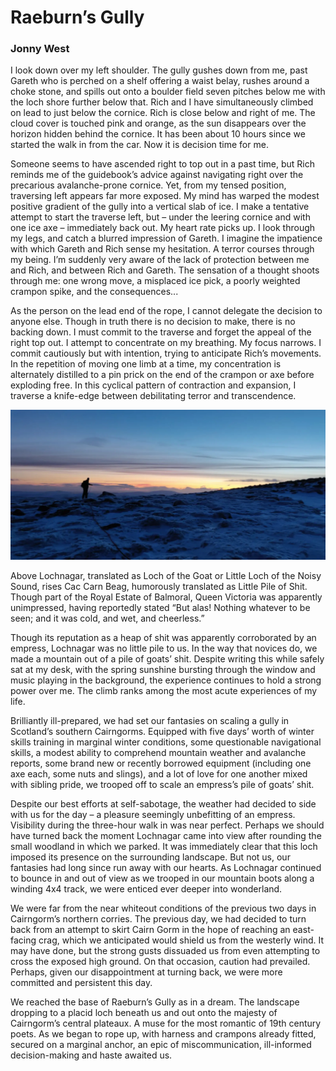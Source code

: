 # Raeburn’s Gully
### Jonny West

I look down over my left shoulder. The gully gushes down from me, past Gareth who is perched on a shelf offering a waist belay, rushes around a choke stone, and spills out onto a boulder field seven pitches below me with the loch shore further below that. Rich and I have simultaneously climbed on lead to just below the cornice. Rich is close below and right of me. The cloud cover is touched pink and orange, as the sun disappears over the horizon hidden behind the cornice. It has been about 10 hours since we started the walk in from the car. Now it is decision time for me.

Someone seems to have ascended right to top out in a past time, but Rich reminds me of the guidebook’s advice against navigating right over the precarious avalanche-prone cornice. Yet, from my tensed position, traversing left appears far more exposed. My mind has warped the modest positive gradient of the gully into a vertical slab of ice. I make a tentative attempt to start the traverse left, but – under the leering cornice and with one ice axe – immediately back out.  My heart rate picks up. I look through my legs, and catch a blurred impression of Gareth. I imagine the impatience with which Gareth and Rich sense my hesitation. A terror courses through my being. I’m suddenly very aware of the lack of protection between me and Rich, and between Rich and Gareth. The sensation of a thought shoots through me: one wrong move, a misplaced ice pick, a poorly weighted crampon spike, and the consequences...

As the person on the lead end of the rope, I cannot delegate the decision to anyone else. Though in truth there is no decision to make, there is no backing down. I must commit to the traverse and forget the appeal of the right top out. I attempt to concentrate on my breathing. My focus narrows. I commit cautiously but with intention, trying to anticipate Rich’s movements. In the repetition of moving one limb at a time, my concentration is alternately distilled to a pin prick on the end of the crampon or axe before exploding free. In this cyclical pattern of contraction and expansion, I traverse a knife-edge between debilitating terror and transcendence.

![Topping out Raeburn's Gulley](img/1/Topping-out-Raeburns-Gulley.webp "Topping out Raeburn's Gulley")

Above Lochnagar, translated as Loch of the Goat or Little Loch of the Noisy Sound, rises Cac Carn Beag, humorously translated as Little Pile of Shit. Though part of the Royal Estate of Balmoral, Queen Victoria was apparently unimpressed, having reportedly stated “But alas! Nothing whatever to be seen; and it was cold, and wet, and cheerless.”

Though its reputation as a heap of shit was apparently corroborated by an empress, Lochnagar was no little pile to us. In the way that novices do, we made a mountain out of a pile of goats’ shit. Despite writing this while safely sat at my desk, with the spring sunshine bursting through the window and music playing in the background, the experience continues to hold a strong power over me. The climb ranks among the most acute experiences of my life.

Brilliantly ill-prepared, we had set our fantasies on scaling a gully in Scotland’s southern Cairngorms. Equipped with five days’ worth of winter skills training in marginal winter conditions, some questionable navigational skills, a modest ability to comprehend mountain weather and avalanche reports, some brand new or recently borrowed equipment (including one axe each, some nuts and slings), and a lot of love for one another mixed with sibling pride, we trooped off to scale an empress’s pile of goats’ shit.

Despite our best efforts at self-sabotage, the weather had decided to side with us for the day – a pleasure seemingly unbefitting of an empress. Visibility during the three-hour walk in was near perfect. Perhaps we should have turned back the moment Lochnagar came into view after rounding the small woodland in which we parked. It was immediately clear that this loch imposed its presence on the surrounding landscape. But not us, our fantasies had long since run away with our hearts. As Lochnagar continued to bounce in and out of view as we trooped in our mountain boots along a winding 4x4 track, we were enticed ever deeper into wonderland.

We were far from the near whiteout conditions of the previous two days in Cairngorm’s northern corries. The previous day, we had decided to turn back from an attempt to skirt Cairn Gorm in the hope of reaching an east-facing crag, which we anticipated would shield us from the westerly wind. It may have done, but the strong gusts dissuaded us from even attempting to cross the exposed high ground. On that occasion, caution had prevailed. Perhaps, given our disappointment at turning back, we were more committed and persistent this day.

We reached the base of Raeburn’s Gully as in a dream. The landscape dropping to a placid loch beneath us and out onto the majesty of Cairngorm’s central plateaux. A muse for the most romantic of 19th century poets. As we began to rope up, with harness and crampons already fitted, secured on a marginal anchor, an epic of miscommunication, ill-informed decision-making and haste awaited us.
